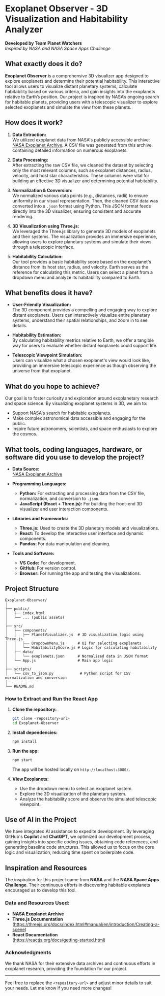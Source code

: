 # Exoplanet Observer - 3D Visualization and Habitability Analyzer

**Developed by Team Planet Watchers**  
*Inspired by NASA and NASA Space Apps Challenge*


## What exactly does it do?

**Exoplanet Observer** is a comprehensive 3D visualizer app designed to explore exoplanets and determine their potential habitability. This interactive tool allows users to visualize distant planetary systems, calculate habitability based on various criteria, and gain insights into the exoplanets relative to Earth’s position. Our project is inspired by NASA’s ongoing search for habitable planets, providing users with a telescopic visualizer to explore selected exoplanets and simulate the view from these planets.

## How does it work?

1. **Data Extraction:**  
   We utilized exoplanet data from NASA's publicly accessible archive: [NASA Exoplanet Archive](https://exoplanetarchive.ipac.caltech.edu/cgi-bin/TblView/nph-tblView?app=ExoTbls&config=PSCompPars). A CSV file was generated from this archive, containing detailed information on numerous exoplanets.

2. **Data Processing:**  
   After extracting the raw CSV file, we cleaned the dataset by selecting only the most relevant columns, such as exoplanet distances, radius, velocity, and host star characteristics. These columns were vital for building an effective 3D visualizer and determining potential habitability.

3. **Normalization & Conversion:**  
   We normalized various data points (e.g., distances, radii) to ensure uniformity in our visual representation. Then, the cleaned CSV data was converted into a `.json` format using Python. This JSON format feeds directly into the 3D visualizer, ensuring consistent and accurate rendering.

4. **3D Visualization using Three.js:**  
   We leveraged the Three.js library to generate 3D models of exoplanets and their systems. The visualization provides an immersive experience, allowing users to explore planetary systems and simulate their views through a telescopic interface.

5. **Habitability Calculation:**  
   Our tool provides a basic habitability score based on the exoplanet's distance from its host star, radius, and velocity. Earth serves as the reference for calculating this metric. Users can select a planet from a dropdown menu and analyze its habitability compared to Earth.

## What benefits does it have?

- **User-Friendly Visualization:**  
   The 3D component provides a compelling and engaging way to explore distant exoplanets. Users can interactively visualize entire planetary systems, understand their spatial relationships, and zoom in to see details.

- **Habitability Estimation:**  
   By calculating habitability metrics relative to Earth, we offer a tangible way for users to evaluate whether distant exoplanets could support life.

- **Telescopic Viewpoint Simulation:**  
   Users can visualize what a chosen exoplanet's view would look like, providing an immersive telescopic experience as though observing the universe from that exoplanet.

## What do you hope to achieve?

Our goal is to foster curiosity and exploration around exoplanetary research and space science. By visualizing exoplanet systems in 3D, we aim to:
- Support NASA's search for habitable exoplanets.
- Make complex astronomical data accessible and engaging for the public.
- Inspire future astronomers, scientists, and space enthusiasts to explore the cosmos.

## What tools, coding languages, hardware, or software did you use to develop the project?

- **Data Source:**  
  [NASA Exoplanet Archive](https://exoplanetarchive.ipac.caltech.edu/cgi-bin/TblView/nph-tblView?app=ExoTbls&config=PSCompPars)

- **Programming Languages:**  
  - **Python:** For extracting and processing data from the CSV file, normalization, and conversion to `.json`.
  - **JavaScript (React + Three.js):** For building the front-end 3D visualizer and user interaction components.

- **Libraries and Frameworks:**  
  - **Three.js:** Used to create the 3D planetary models and visualizations.
  - **React:** To develop the interactive user interface and dynamic components.
  - **Pandas:** For data manipulation and cleaning.
  
- **Tools and Software:**  
  - **VS Code:** For development.
  - **GitHub:** For version control.
  - **Browser:** For running the app and testing the visualizations.

## Project Structure

```
Exoplanet-Observer/
│
├── public/
│   ├── index.html
│   └── ... (public assets)
│
├── src/
│   ├── components/
│   │   ├── PlanetVisualizer.js  # 3D visualization logic using Three.js
│   │   ├── DropdownMenu.js      # UI for selecting exoplanets
│   │   └── HabitabilityScore.js # Logic for calculating habitability
│   ├── data/
│   │   └── exoplanets.json      # Normalized data in JSON format
│   └── App.js                   # Main app logic
│
├── scripts/
│   └── csv_to_json.py            # Python script for CSV normalization and conversion
│
└── README.md
```

### How to Extract and Run the React App

1. **Clone the repository:**
   ```bash
   git clone <repository-url>
   cd Exoplanet-Observer
   ```

2. **Install dependencies:**
   ```bash
   npm install
   ```

3. **Run the app:**
   ```bash
   npm start
   ```

   The app will be hosted locally on `http://localhost:3000/`.

4. **View Exoplanets:**
   - Use the dropdown menu to select an exoplanet system.
   - Explore the 3D visualization of the planetary system.
   - Analyze the habitability score and observe the simulated telescopic viewpoint.

## Use of AI in the Project

We have integrated AI assistance to expedite development. By leveraging GitHub's **Copilot** and **ChatGPT**, we optimized our development process, gaining insights into specific coding issues, obtaining code references, and generating baseline code structures. This allowed us to focus on the core logic and visualization, reducing time spent on boilerplate code.

## Inspiration and Resources

The inspiration for this project came from **NASA** and the **NASA Space Apps Challenge**. Their continuous efforts in discovering habitable exoplanets encouraged us to develop this tool.

### Data and Resources Used:
- **NASA Exoplanet Archive**
- **Three.js Documentation**  
  (https://threejs.org/docs/index.html#manual/en/introduction/Creating-a-scene)
- **React Documentation**  
  (https://reactjs.org/docs/getting-started.html)

### Acknowledgments

We thank NASA for their extensive data archives and continuous efforts in exoplanet research, providing the foundation for our project.

---

Feel free to replace the `<repository-url>` and adjust minor details to suit your needs. Let me know if you need more changes!